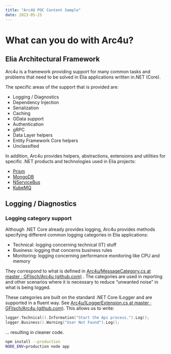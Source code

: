 ```yaml
---
title: "Arc4U POC Content Sample"
date: 2023-05-25
---
```


# What can you do with Arc4u?
## Elia Architectural Framework

Arc4u is a framework providing support for many common tasks and problems that need to be solved in Elia applications written in.NET (Core).

The specific areas of the support that is provided are:
-	Logging / Diagnostics
-	Dependency Injection
-	Serialization
-	Caching
-	OData support
-	Authentication
-	gRPC
-	Data Layer helpers
-	Entity Framework Core helpers
-	Unclassified


In addition, Arc4u provides helpers, abstractions, extensions and utilities for specific .NET products and technologies used in Elia projects:

- [Prism](https://prismlibrary.com/)
- [MongoDB](https://www.mongodb.com/)
- [NServiceBus](https://particular.net/nservicebus)
- [KubeMQ](https://kubemq.io/)

## Logging / Diagnostics
### Logging category support

Although .NET Core already provides logging, Arc4u provides methods specifying different common logging categories in Elia applications:
-	Technical: logging concerning technical (IT) stuff
-	Business: logging that concerns business rules
-	Monitoring: logging concerning performance monitoring like CPU and memory

They correspond to what is defined in [Arc4u/MessageCategory.cs at master · GFlisch/Arc4u (github.com)](https://github.com/GFlisch/Arc4u/blob/master/src/Arc4u.Standard.Diagnostics/MessageCategory.cs) . The categories are used in reporting and other scenarios where it is necessary to reduce “unwanted noise” in what is being logged.

These categories are built on the standard .NET Core ILogger and are supported in a fluent way. See [Arc4u/ILoggerExtension.cs at master · GFlisch/Arc4u (github.com)](https://github.com/GFlisch/Arc4u/blob/master/src/Arc4u.Standard.Diagnostics/Fluent/ILoggerExtension.cs). This allows us to write:

```c
logger.Technical().Information("Start the Api process.").Log();
logger.Business().Warning("User Not Found").Log();
```

… resulting in cleaner code.

```sh
npm install --production
NODE_ENV=production node app
```
